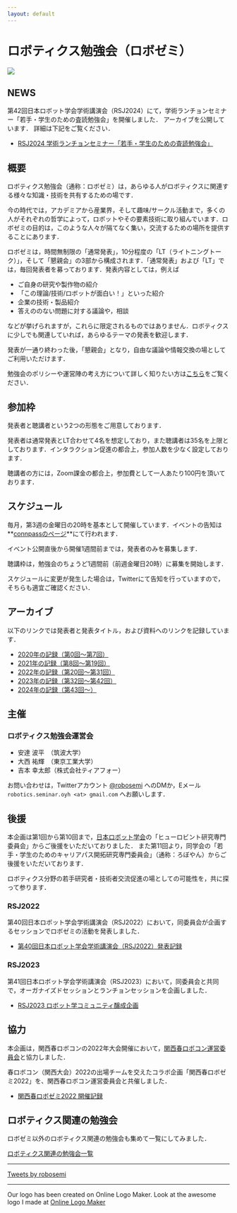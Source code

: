```yaml
---
layout: default
---
```


<link rel="shortcut icon" type="image/x-icon" href="/favicon.ico?">

# ロボティクス勉強会（ロボゼミ）
<img src="/figure/logo.png" class="top_image"/>
<style>
  .top_image {
    display: block;
    margin-left: auto;
    margin-right: auto;
  }
</style>

## NEWS

第42回日本ロボット学会学術講演会（RSJ2024）にて，学術ランチョンセミナー「若手・学生のための査読勉強会」を開催しました．
アーカイブを公開しています．
詳細は下記をご覧ください．

- [RSJ2024 学術ランチョンセミナー「若手・学生のための査読勉強会」](archive/rsj2024)

## 概要

ロボティクス勉強会（通称：ロボゼミ）は，あらゆる人がロボティクスに関連する様々な知識・技術を共有するための場です．

今の時代では，アカデミアから産業界，そして趣味/サークル活動まで，多くの人がそれぞれの哲学によって，ロボットやその要素技術に取り組んでいます．ロボゼミの目的は，このような人々が隔てなく集い，交流するための場所を提供することにあります．

ロボゼミは，時間無制限の「通常発表」，10分程度の「LT（ライトニングトーク）」，そして「懇親会」の3部から構成されます．「通常発表」および「LT」では，毎回発表者を募っております．発表内容としては，例えば

- ご自身の研究や製作物の紹介
- 「この理論/技術/ロボットが面白い！」といった紹介
- 企業の技術・製品紹介
- 答えののない問題に対する議論や，相談

などが挙げられますが，これらに限定されるものではありません．ロボティクスに少しでも関連していれば，あらゆるテーマの発表を歓迎します．

発表が一通り終わった後，「懇親会」となり，自由な議論や情報交換の場としてご利用いただけます．

勉強会のポリシーや運営陣の考え方について詳しく知りたい方は[こちら](archive/rsj2022)をご覧ください．

## 参加枠

発表者と聴講者という2つの形態をご用意しております．

発表者は通常発表とLT合わせて4名を想定しており，また聴講者は35名を上限としております．インタラクション促進の都合上，参加人数を少なく設定しております．

聴講者の方には，Zoom課金の都合上，参加費として一人あたり100円を頂いております．

## スケジュール

毎月，第3週の金曜日の20時を基本として開催しています．イベントの告知は**[connpassのページ](https://robosemi.connpass.com/)**にて行われます．

イベント公開直後から開催1週間前までは，発表者のみを募集します．

聴講枠は，勉強会のちょうど1週間前（前週金曜日20時）に募集を開始します．

スケジュールに変更が発生した場合は，Twitterにて告知を行っていますので，そちらも適宜ご確認ください．

## アーカイブ

以下のリンクでは発表者と発表タイトル，および資料へのリンクを記録しています．

- [2020年の記録（第0回〜第7回）](archive/history2020)
- [2021年の記録（第8回〜第19回）](archive/history2021)
- [2022年の記録（第20回〜第31回）](archive/history2022)
- [2023年の記録（第32回〜第42回）](archive/history2023)
- [2024年の記録（第43回〜）](archive/history2024)

## 主催

### ロボティクス勉強会運営会

- 安達 波平　（筑波大学）
- 大西 祐輝　（東京工業大学）
- 吉本 幸太郎（株式会社ティアフォー）

お問い合わせは，Twitterアカウント [@robosemi](https://twitter.com/robosemi) へのDMか，Eメール `robotics.seminar.oyh <at> gmail.com` へお願いします．

## 後援

本企画は第1回から第10回まで，[日本ロボット学会](https://www.rsj.or.jp/)の「ヒューロビント研究専門委員会」からご後援をいただいておりました．
また第11回より，同学会の「若手・学生のためのキャリアパス開拓研究専門委員会」（通称：ろぼやん）からご後援をいただいております．

ロボティクス分野の若手研究者・技術者交流促進の場としての可能性を，共に探って参ります．

### RSJ2022

第40回日本ロボット学会学術講演会（RSJ2022）において，同委員会が企画するセッションでロボゼミの活動を発表しました．

- [第40回日本ロボット学会学術講演会（RSJ2022）発表記録](archive/rsj2022)

### RSJ2023

第41回日本ロボット学会学術講演会（RSJ2023）において，同委員会と共同で，オーガナイズドセッションとランチョンセッションを企画しました．

- [RSJ2023 ロボット学コミュニティ醸成企画](archive/rsj2023)

## 協力

本企画は，関西春ロボコンの2022年大会開催において，[関西春ロボコン運営委員会](https://xn--tck4d2b0a0029dol2bn0r.com)と協力しました．

春ロボコン（関西大会）2022の出場チームを交えたコラボ企画「関西春ロボゼミ2022」を、関西春ロボコン運営委員会と共催しました．

- [関西春ロボゼミ2022 開催記録](archive/harurobosemi2022)

## ロボティクス関連の勉強会

ロボゼミ以外のロボティクス関連の勉強会も集めて一覧にしてみました．

 [ロボティクス関連の勉強会一覧](seminar_list)



- - -
<a class="twitter-timeline" data-width="540" data-height="720" data-theme="light" href="https://twitter.com/robosemi?ref_src=twsrc%5Etfw">
  Tweets by robosemi
</a>
<script async src="https://platform.twitter.com/widgets.js" charset="utf-8">
</script> 

- - -
Our logo has been created on Online Logo Maker.
Look at the awesome logo I made at [Online Logo Maker](https://onlinelogomaker.com/)
